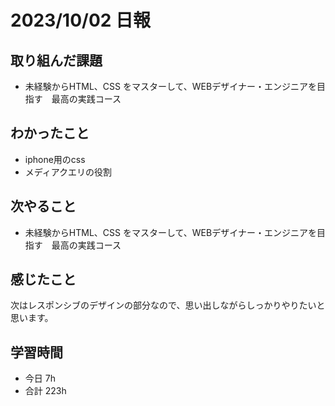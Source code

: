 # 2023/10/02 日報

## 取り組んだ課題
- 未経験からHTML、CSS をマスターして、WEBデザイナー・エンジニアを目指す　最高の実践コース

## わかったこと
- iphone用のcss
- メディアクエリの役割

## 次やること
- 未経験からHTML、CSS をマスターして、WEBデザイナー・エンジニアを目指す　最高の実践コース

## 感じたこと
次はレスポンシブのデザインの部分なので、思い出しながらしっかりやりたいと思います。

## 学習時間
- 今日 7h
- 合計 223h
